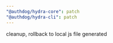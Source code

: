 ```yaml
---
"@authdog/hydra-core": patch
"@authdog/hydra-cli": patch
---
```


cleanup, rollback to local js file generated
